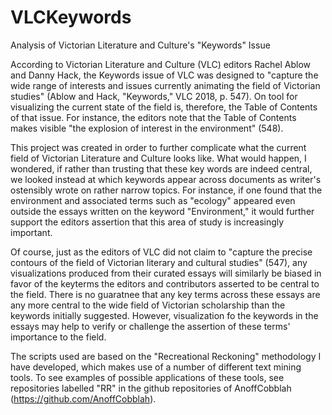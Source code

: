 # VLCKeywords
Analysis of Victorian Literature and Culture's "Keywords" Issue

According to Victorian Literature and Culture (VLC) editors Rachel Ablow and Danny Hack, the Keywords issue of VLC was designed to "capture the wide range of interests and issues currently animating the field of Victorian studies" (Ablow and Hack, "Keywords," VLC 2018, p. 547). On tool for visualizing the current state of the field is, therefore, the Table of Contents of that issue. For instance, the editors note that the Table of Contents makes visible "the explosion of interest in the environment" (548).

This project was created in order to further complicate what the current field of Victorian Literature and Culture looks like. What would happen, I wondered, if rather than trusting that these key words are indeed central, we looked instead at which keywords appear across documents as writer's ostensibly wrote on rather narrow topics. For instance, if one found that the environment and associated terms such as "ecology" appeared even outside the essays written on the keyword "Environment," it would further support the editors assertion that this area of study is increasingly important.

Of course, just as the editors of VLC did not claim to "capture the precise contours of the field of Victorian literary and cultural studies" (547), any visualizations produced from their curated essays will similarly be biased in favor of the keyterms the editors and contributors asserted to be central to the field. There is no guaratnee that any key terms across these essays are any more central to the wide field of Victorian scholarship than the keywords initially suggested. However, visualization fo the keywords in the essays may help to verify or challenge the assertion of these terms' importance to the field.

The scripts used are based on the "Recreational Reckoning" methodology I have developed, which makes use of a number of different text mining tools. To see examples of possible applications of these tools, see repositories labelled "RR" in the github repositories of AnoffCobblah (https://github.com/AnoffCobblah).